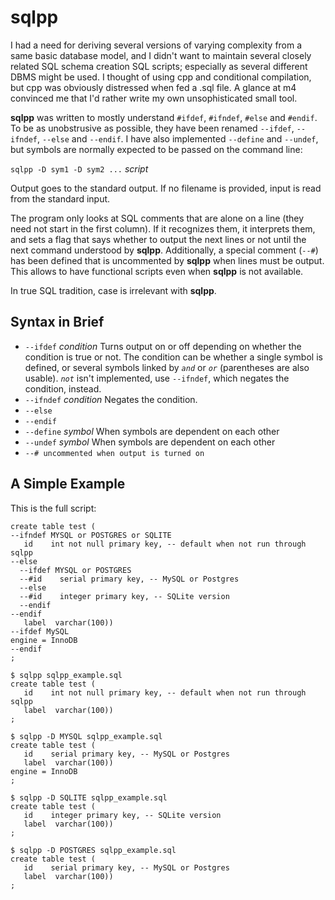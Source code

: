 # sqlpp
I had a need for deriving several versions of varying complexity from a same basic database model, and I didn't want to maintain several closely related SQL schema creation SQL scripts; especially as several different DBMS might be used. I thought of using cpp and conditional compilation, but cpp was obviously distressed when fed a .sql file. A glance at m4 convinced me that I'd rather write my own unsophisticated small tool.

**sqlpp** was written to mostly understand `#ifdef`, `#ifndef`, `#else` and `#endif`. To be as unobstrusive as possible, they have been renamed `--ifdef`, `--ifndef`, `--else` and `--endif`. I have also implemented `--define` and `--undef`, but symbols are normally expected to be passed on the command line:

   `sqlpp -D sym1 -D sym2 ...` _script_

Output goes to the standard output. If no filename is provided, input is read from the standard input.

The program only looks at SQL comments that are alone on a line (they need not start in the first column). If it recognizes them, it interprets them, and sets a flag that says whether to output the next lines or not until the next command understood by **sqlpp**. Additionally, a special comment (`--#`) has been defined that is uncommented by **sqlpp** when lines must be output. This allows to have functional scripts even when **sqlpp** is not available.

In true SQL tradition, case is irrelevant with **sqlpp**.

## Syntax in Brief

* `--ifdef` _condition_ Turns output on or off depending on whether the condition is true or not. The condition can be whether a single symbol is defined, or several symbols linked by *`and`* or *`or`* (parentheses are also usable). *`not`* isn't implemented, use `--ifndef`, which negates the condition, instead.
* `--ifndef` _condition_ Negates the condition.
* `--else`
* `--endif`
* `--define` _symbol_ When symbols are dependent on each other
* `--undef` _symbol_ When symbols are dependent on each other
* `--# uncommented when output is turned on`

## A Simple Example

This is the full script:
~~~
create table test (
--ifndef MYSQL or POSTGRES or SQLITE
   id    int not null primary key, -- default when not run through sqlpp
--else
  --ifdef MYSQL or POSTGRES
  --#id    serial primary key, -- MySQL or Postgres
  --else
  --#id    integer primary key, -- SQLite version
  --endif
--endif
   label  varchar(100))
--ifdef MySQL
engine = InnoDB
--endif
;

$ sqlpp sqlpp_example.sql
create table test (
   id    int not null primary key, -- default when not run through sqlpp
   label  varchar(100))
;

$ sqlpp -D MYSQL sqlpp_example.sql
create table test (
   id    serial primary key, -- MySQL or Postgres
   label  varchar(100))
engine = InnoDB
;

$ sqlpp -D SQLITE sqlpp_example.sql
create table test (
   id    integer primary key, -- SQLite version
   label  varchar(100))
;

$ sqlpp -D POSTGRES sqlpp_example.sql
create table test (
   id    serial primary key, -- MySQL or Postgres
   label  varchar(100))
;
~~~
